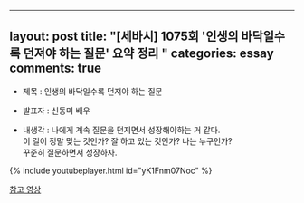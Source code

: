 
---
layout: post
title:  "[세바시] 1075회 '인생의 바닥일수록 던져야 하는 질문' 요약 정리  "
categories: essay
comments: true
---


- 제목 : 인생의 바닥일수록 던져야 하는 질문
- 발표자 : 신동미 배우
  
  
- 내생각
: 나에게 계속 질문을 던지면서 성장해야하는 거 같다.  
이 길이 정말 맞는 것인가? 잘 하고 있는 것인가? 나는 누구인가?  
꾸준히 질문하면서 성장하자.


{% include youtubeplayer.html id="yK1Fnm07Noc" %}

[참고 영상](https://www.youtube.com/watch?v=yK1Fnm07Noc)



